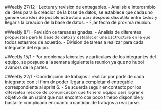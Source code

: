 #Weekly 27/12
    - Lectura y revision de entregables.
    - Analisis e intercambio de ideas para la creacion de la base de datos, se establece que cada uno genere una idea de posible estructura para despues discutirla entre todos y llegar a la creacion de la base de datos.
    - Fijar fecha de proxima reunion.


#Weekly 8/1
    - Revisión de tareas asignadas.
    - Analisis de diferentes propuestas para la base de datos y establecer una esctructura en la que todos estasmos de acuerdo.
    - Division de tareas a realizar para cada integrante del equipo.


#Weekly 15/1
    - Por problemas laborales y particulaes de los integrantes del equipo, se pospuso a la semana siguiente la reunion ya que no huboi avances de la partes.


#Weekly 22/1
    - Coordinacion de trabajos a realizar por parte de cada integrante con el finm de poder llegar a completar el entregable correspondiente al sprint 6.
    - Se acuerda seguir en contacto por los diferentes medios de comunicacion que tiene el equipo para lograr el objetivo de un srpint que nos encontro con poco timepo disponible y bastante complicado en cuanto a cantidad de trabajos a realizarse.